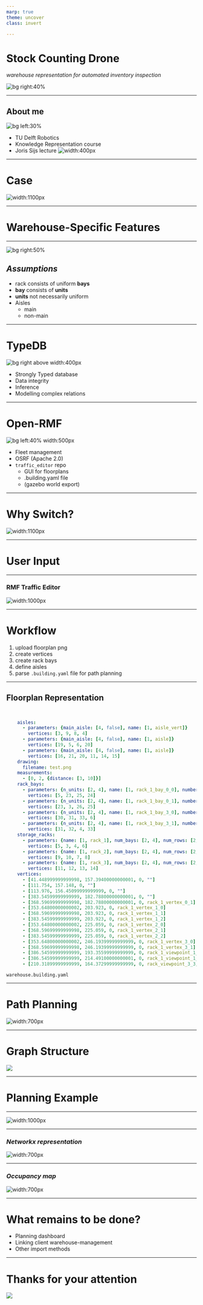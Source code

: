 ```yaml
---
marp: true
theme: uncover
class: invert

---
```


# **Stock Counting Drone**
_warehouse representation for automated inventory inspection_

![bg right:40%](racks.jpg)

---

## About me

![bg left:30%](marijn.jpg)

* TU Delft Robotics
* Knowledge Representation course
* Joris Sijs lecture ![width:400px](joris_lecture.png)

---

# Case

![width:1100px](warehouse_data_representation.drawio.png)

---

# Warehouse-Specific Features

---

![bg right:50%](rack_definitions.png)

## _Assumptions_
- rack consists of uniform **bays**
- **bay** consists of **units**
- **units** not necessarily uniform
- Aisles
  - main
  - non-main

---

# **TypeDB**

![bg right above width:400px](TypeDB.png)

* Strongly Typed database
* Data integrity
* Inference
* Modelling complex relations

---
# **Open-RMF**

![bg left:40% width:500px](openrmf.png)

* Fleet management
* OSRF (Apache 2.0)
* `traffic_editor` repo
  - GUI for floorplans
  - .building.yaml file
  - (gazebo world export)

---

# Why Switch?

![width:1100px](warehouse_data_representation.drawio.png)


---

# User Input

---

### RMF Traffic Editor
![width:1000px](traffic_editor_warehouse_gui.png)

---

# Workflow

1. upload floorplan png
2. create vertices
3. create rack bays
4. define aisles
5. parse `.building.yaml` file for path planning

---

## Floorplan Representation

```yaml


    aisles:
      - parameters: {main_aisle: [4, false], name: [1, aisle_vert]}
        vertices: [3, 9, 8, 4]
      - parameters: {main_aisle: [4, false], name: [1, aisle]}
        vertices: [19, 5, 6, 20]
      - parameters: {main_aisle: [4, false], name: [1, aisle]}
        vertices: [16, 21, 20, 11, 14, 15]
    drawing:
      filename: test.png
    measurements:
      - [0, 2, {distance: [3, 10]}]
    rack_bays:
      - parameters: {n_units: [2, 4], name: [1, rack_1_bay_0_0], number: [2, 0], parent_rack_name: [1, rack_1], row: [2, 0], unit_height_0: [3, 0.5], unit_height_1: [3, 0.5], unit_height_2: [3, 0.5], unit_height_3: [3, 0.5]}
        vertices: [5, 23, 25, 24]
      - parameters: {n_units: [2, 4], name: [1, rack_1_bay_0_1], number: [2, 1], parent_rack_name: [1, rack_1], row: [2, 0], unit_height_0: [3, 0.5], unit_height_1: [3, 0.5], unit_height_2: [3, 0.5], unit_height_3: [3, 0.5]}
        vertices: [23, 3, 26, 25]
      - parameters: {n_units: [2, 4], name: [1, rack_1_bay_3_0], number: [2, 0], parent_rack_name: [1, rack_1], row: [2, 3], unit_height_0: [3, 0.5], unit_height_1: [3, 0.5], unit_height_2: [3, 0.5], unit_height_3: [3, 0.5]}
        vertices: [30, 31, 33, 6]
      - parameters: {n_units: [2, 4], name: [1, rack_1_bay_3_1], number: [2, 1], parent_rack_name: [1, rack_1], row: [2, 3], unit_height_0: [3, 0.5], unit_height_1: [3, 0.5], unit_height_2: [3, 0.5], unit_height_3: [3, 0.5]}
        vertices: [31, 32, 4, 33]
    storage_racks:
      - parameters: {name: [1, rack_1], num_bays: [2, 4], num_rows: [2, 2], unit_height_0: [3, 0.5], unit_height_1: [3, 0.5], unit_height_2: [3, 0.5], unit_height_3: [3, 0.5], units_per_bay: [2, 4], viewpoint_distance: [3, 3]}
        vertices: [5, 3, 4, 6]
      - parameters: {name: [1, rack_2], num_bays: [2, 4], num_rows: [2, 2], unit_height_0: [3, 0.5], unit_height_1: [3, 0.5], unit_height_2: [3, 0.5], unit_height_3: [3, 0.5], units_per_bay: [2, 4], viewpoint_distance: [3, 3]}
        vertices: [9, 10, 7, 8]
      - parameters: {name: [1, rack_3], num_bays: [2, 4], num_rows: [2, 2], unit_height_0: [3, 0.5], unit_height_1: [3, 0.5], unit_height_2: [3, 0.5], unit_height_3: [3, 0.5], units_per_bay: [2, 4], viewpoint_distance: [3, 6]}
        vertices: [11, 12, 13, 14]
    vertices:
      - [41.448999999999998, 157.39400000000001, 0, ""]
      - [111.754, 157.148, 0, ""]
      - [113.976, 156.45099999999999, 0, ""]
      - [383.54599999999999, 182.78800000000001, 0, ""]
      - [368.59699999999998, 182.78800000000001, 0, rack_1_vertex_0_1]
      - [353.64800000000002, 203.923, 0, rack_1_vertex_1_0]
      - [368.59699999999998, 203.923, 0, rack_1_vertex_1_1]
      - [383.54599999999999, 203.923, 0, rack_1_vertex_1_2]
      - [353.64800000000002, 225.059, 0, rack_1_vertex_2_0]
      - [368.59699999999998, 225.059, 0, rack_1_vertex_2_1]
      - [383.54599999999999, 225.059, 0, rack_1_vertex_2_2]
      - [353.64800000000002, 246.19399999999999, 0, rack_1_vertex_3_0]
      - [368.59699999999998, 246.19399999999999, 0, rack_1_vertex_3_1]
      - [386.54599999999999, 193.35599999999999, 0, rack_1_viewpoint_1_0, {is_inspection_point: [4, true]}]
      - [386.54599999999999, 214.49100000000001, 0, rack_1_viewpoint_1_1, {is_inspection_point: [4, true]}]
      - [210.31899999999999, 164.37299999999999, 0, rack_viewpoint_3_3, {is_inspection_point: [4, true]}]
```

`warehouse.building.yaml`

---

# Path Planning

![width:700px](warehouse_planning.drawio.png)

---

# Graph Structure

[![](https://mermaid.ink/img/pako:eNplkE8LgkAQxb_KMCeFOtTRQ5DZLS8FnfYyuGMu6K6sIxLVd29TiAXnNLz3e8yfF1ZOM2ZYt26qGvICl6uyEOqYJHfDU--MFdilKWy3B8iToxlaThck_2nvkISJzaORN5ySkoyFGDrNUBP8P5XHThwv1vFiPSMy4BxvuU_nEG6wY9-R0eGw109RKA13rDALreaaxlYUKvsJKI3ibk9bYSZ-5A2OvSbhwtDDU4dZTe0QVNZGnC-XZ80_-3wBe4tiiw?type=png)](https://mermaid.live/edit#pako:eNplkE8LgkAQxb_KMCeFOtTRQ5DZLS8FnfYyuGMu6K6sIxLVd29TiAXnNLz3e8yfF1ZOM2ZYt26qGvICl6uyEOqYJHfDU--MFdilKWy3B8iToxlaThck_2nvkISJzaORN5ySkoyFGDrNUBP8P5XHThwv1vFiPSMy4BxvuU_nEG6wY9-R0eGw109RKA13rDALreaaxlYUKvsJKI3ibk9bYSZ-5A2OvSbhwtDDU4dZTe0QVNZGnC-XZ80_-3wBe4tiiw)

---

# Planning Example

---

![width:1000px](traffic_editor_warehouse_gui.png)

---

### _Networkx representation_

![width:700px](nx_graph_example.png)

---

### _Occupancy map_
![width:700px](geom_example.png)

---

# What remains to be done?

* Planning dashboard
* Linking client warehouse-management
* Other import methods

---

# **Thanks for your attention**

![](repo.png)